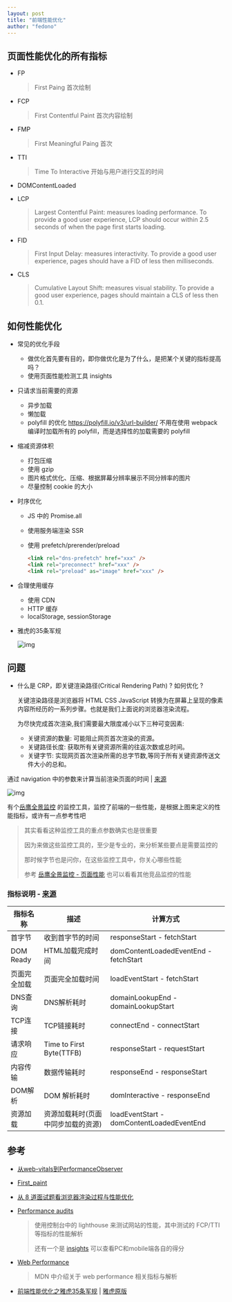 ```yaml
---
layout: post 
title: "前端性能优化" 
author: "fedono"
---
```




## 页面性能优化的所有指标

- FP

  > First Paing 首次绘制 

- FCP

  > First Contentful Paint 首次内容绘制

- FMP

  > First Meaningful Paing 首次

- TTI

  > Time To Interactive 开始与用户进行交互的时间

- DOMContentLoaded

- LCP

  > Largest Contentful Paint: measures loading performance. To provide a good user experience, LCP should occur within 2.5 seconds of when the page first starts loading.

- FID

  > First Input Delay: measures interactivity. To provide a good user experience, pages should have a FID of less then milliseconds.

- CLS

  > Cumulative Layout Shift: measures visual stability. To provide a good user experience, pages should maintain a CLS of less then 0.1.



## 如何性能优化

- 常见的优化手段

  - 做优化首先要有目的，即你做优化是为了什么，是把某个关键的指标提高吗？
  - 使用页面性能检测工具 insights

- 只请求当前需要的资源

  - 异步加载
  - 懒加载
  - polyfill 的优化 https://polyfill.io/v3/url-builder/ 不用在使用 webpack 编译时加载所有的 polyfill，而是选择性的加载需要的 polyfill

- 缩减资源体积

  - 打包压缩
  - 使用 gzip
  - 图片格式优化、压缩、根据屏幕分辨率展示不同分辨率的图片
  - 尽量控制 cookie 的大小

- 时序优化

  - JS 中的 Promise.all

  - 使用服务端渲染 SSR 

  - 使用 prefetch/prerender/preload

    ```html
    <link rel="dns-prefetch" href="xxx" />
    <link rel="preconnect" href="xxx" />
    <link rel="preload" as="image" href="xxx" />
    ```

- 合理使用缓存

  - 使用 CDN
  - HTTP 缓存
  - localStorage, sessionStorage

- 雅虎的35条军规

  ![img](../assets/imgs/web-performance/yahoo.png)



## 问题

- 什么是 CRP，即关键渲染路径(Critical Rendering Path) ? 如何优化 ?

  关键渲染路径是浏览器将 HTML CSS JavaScript 转换为在屏幕上呈现的像素内容所经历的一系列步骤。也就是我们上面说的浏览器渲染流程。

  为尽快完成首次渲染,我们需要最大限度减小以下三种可变因素:

  - 关键资源的数量: 可能阻止网页首次渲染的资源。
  - 关键路径长度: 获取所有关键资源所需的往返次数或总时间。
  - 关键字节: 实现网页首次渲染所需的总字节数,等同于所有关键资源传送文件大小的总和。



通过 navigation 中的参数来计算当前渲染页面的时间 | [来源](https://www.w3.org/TR/navigation-timing/)

![img](../assets/imgs/web-performance/navigation.png)

有个[岳鹰全景监控](https://yueying-docs.effirst.com/) 的监控工具，监控了前端的一些性能，是根据上图来定义的性能指标，或许有一点参考性吧

> 其实看看这种监控工具的重点参数确实也是很重要
>
> 因为来做这些监控工具的，至少是专业的，来分析某些要点是需要监控的
>
> 那时候字节也是问你，在这些监控工具中，你关心哪些性能
>
> 参考 [岳鹰全景监控 - 页面性能](https://yueying-docs.effirst.com/guide-perf.html) 也可以看看其他竞品监控的性能

### 指标说明 - [来源](https://yueying-docs.effirst.com/faq-perf.html)

| 指标名称     | 描述                               | 计算方式                                  |
| ------------ | ---------------------------------- | ----------------------------------------- |
| 首字节       | 收到首字节的时间                   | responseStart - fetchStart                |
| DOM Ready    | HTML加载完成时间                   | domContentLoadedEventEnd - fetchStart     |
| 页面完全加载 | 页面完全加载时间                   | loadEventStart - fetchStart               |
| DNS查询      | DNS解析耗时                        | domainLookupEnd - domainLookupStart       |
| TCP连接      | TCP链接耗时                        | connectEnd - connectStart                 |
| 请求响应     | Time to First Byte(TTFB)           | responseStart - requestStart              |
| 内容传输     | 数据传输耗时                       | responseEnd - responseStart               |
| DOM解析      | DOM 解析耗时                       | domInteractive - responseEnd              |
| 资源加载     | 资源加载耗时(页面中同步加载的资源) | loadEventStart - domContentLoadedEventEnd |



## 参考

- [从web-vitals到PerformanceObserver](https://juejin.im/post/6844904158076600334) 

- [First_paint](https://developer.mozilla.org/zh-CN/docs/Glossary/First_paint)

- [从 8 道面试题看浏览器渲染过程与性能优化](https://juejin.im/post/6844904040346681358)

- [Performance audits](https://web.dev/lighthouse-performance/) 

  > 使用控制台中的 lighthouse 来测试网站的性能，其中测试的 FCP/TTI 等指标的性能解析
  >
  > 还有一个是 [insights](https://developers.google.com/speed/pagespeed/insights/) 可以查看PC和mobile端各自的得分

- [Web Performance](https://developer.mozilla.org/en-US/docs/Web/Performance) 

  > MDN  中介绍关于 web performance 相关指标与解析
  
- [前端性能优化之雅虎35条军规](https://juejin.cn/post/6844903657318645767) | [雅虎原版](https://developer.yahoo.com/performance/rules.html?guccounter=1)

